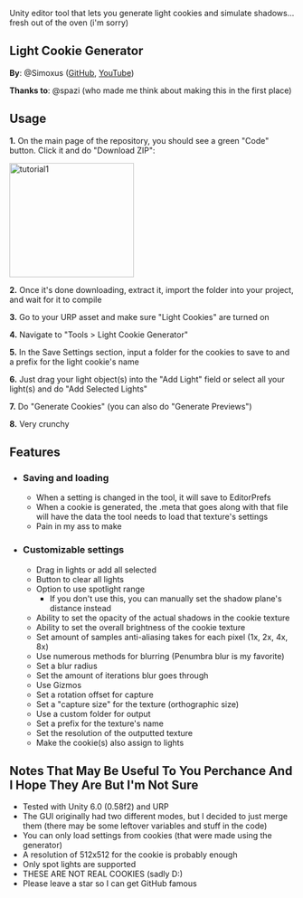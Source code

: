 Unity editor tool that lets you generate light cookies and simulate shadows... fresh out of the oven (i'm sorry)

## Light Cookie Generator

**By**: @Simoxus ([GitHub](https://github.com/Simoxus), [YouTube](https://www.youtube.com/@simoxusofficial))

**Thanks to**: @spazi (who made me think about making this in the first place)

## Usage
**1.** On the main page of the repository, you should see a green "Code" button. Click it and do "Download ZIP":

<img width="220" height="202" alt="tutorial1" src="https://github.com/user-attachments/assets/73879a5e-2b48-4acb-b34c-efb28a3cdf71" />

**2.** Once it's done downloading, extract it, import the folder into your project, and wait for it to compile

**3.** Go to your URP asset and make sure "Light Cookies" are turned on
   
**4.** Navigate to "Tools > Light Cookie Generator"
   
**5.** In the Save Settings section, input a folder for the cookies to save to and a prefix for the light cookie's name

**6.** Just drag your light object(s) into the "Add Light" field or select all your light(s) and do "Add Selected Lights"

**7.** Do "Generate Cookies" (you can also do "Generate Previews")

**8.** Very crunchy

## Features
* ### Saving and loading
  * When a setting is changed in the tool, it will save to EditorPrefs
  * When a cookie is generated, the .meta that goes along with that file will have the data the tool needs to load that texture's settings
  * Pain in my ass to make

* ### Customizable settings
  * Drag in lights or add all selected
  * Button to clear all lights
  * Option to use spotlight range
    * If you don't use this, you can manually set the shadow plane's distance instead
  * Ability to set the opacity of the actual shadows in the cookie texture
  * Ability to set the overall brightness of the cookie texture
  * Set amount of samples anti-aliasing takes for each pixel (1x, 2x, 4x, 8x)
  * Use numerous methods for blurring (Penumbra blur is my favorite)
  * Set a blur radius
  * Set the amount of iterations blur goes through
  * Use Gizmos
  * Set a rotation offset for capture
  * Set a "capture size" for the texture (orthographic size)
  * Use a custom folder for output
  * Set a prefix for the texture's name
  * Set the resolution of the outputted texture
  * Make the cookie(s) also assign to lights

## Notes That May Be Useful To You Perchance And I Hope They Are But I'm Not Sure
* Tested with Unity 6.0 (0.58f2) and URP
* The GUI originally had two different modes, but I decided to just merge them (there may be some leftover variables and stuff in the code)
* You can only load settings from cookies (that were made using the generator)
* A resolution of 512x512 for the cookie is probably enough
* Only spot lights are supported
* THESE ARE NOT REAL COOKIES (sadly D:)
* Please leave a star so I can get GitHub famous
